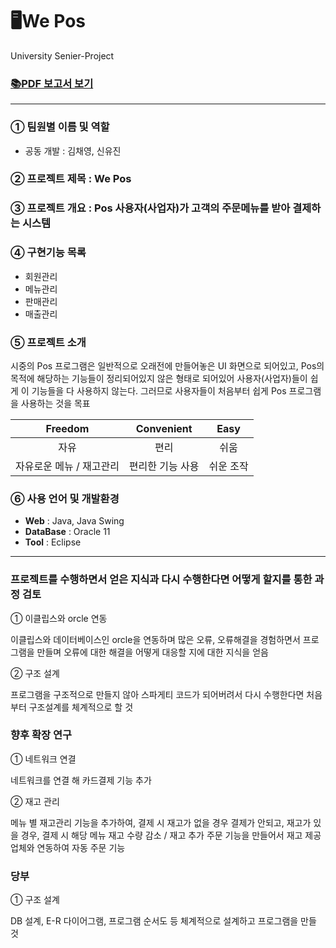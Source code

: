 # 🖥We Pos
University Senier-Project

### [📚PDF 보고서 보기](https://docs.google.com/viewer?url=https://github.com/yujin000/Senier-Project/blob/master/%EC%BA%A1%EC%8A%A4%ED%86%A4%EB%94%94%EC%9E%90%EC%9D%B8_%EB%B3%B4%EA%B3%A0%EC%84%9C_%EA%B9%80%EC%B1%84%EC%98%81%2C%EC%8B%A0%EC%9C%A0%EC%A7%84.pdf?raw=T)
------------
### **① 팀원별 이름 및 역할**
* 공동 개발 : 김채영, 신유진

### **② 프로젝트 제목** : We Pos

### **③ 프로젝트 개요** : Pos 사용자(사업자)가 고객의 주문메뉴를 받아 결제하는 시스템 

### **④ 구현기능 목록**
* 회원관리
* 메뉴관리
* 판매관리
* 매출관리

### **⑤ 프로젝트 소개**
시중의 Pos 프로그램은 일반적으로 오래전에 만들어놓은 UI 화면으로 되어있고, Pos의 목적에 해당하는 기능들이 정리되어있지 않은 형태로 되어있어 사용자(사업자)들이 쉽게 이 기능들을 다 사용하지 않는다. 그러므로 사용자들이 처음부터 쉽게 Pos 프로그램을 사용하는 것을 목표

|Freedom|Convenient|Easy|
|:---:|:---:|:---:|
|자유|편리|쉬움|
|자유로운 메뉴 / 재고관리|편리한 기능 사용|쉬운 조작|

### **⑥ 사용 언어 및 개발환경**
* **Web** : Java, Java Swing
* **DataBase** : Oracle 11
* **Tool** : Eclipse

---------
### 프로젝트를 수행하면서 얻은 지식과 다시 수행한다면 어떻게 할지를 통한 과정 검토
① 이클립스와 orcle 연동

이클립스와 데이터베이스인 orcle을 연동하며 많은 오류, 오류해결을 경험하면서 프로그램을 만들며 오류에 대한 해결을 어떻게 대응할 지에 대한 지식을 얻음

② 구조 설계

프로그램을 구조적으로 만들지 않아 스파게티 코드가 되어버려서 다시 수행한다면 처음부터 구조설계를 체계적으로 할 것

### 향후 확장 연구
① 네트워크 연결

네트워크를 연결 해 카드결제 기능 추가

② 재고 관리

메뉴 별 재고관리 기능을 추가하여, 결제 시 재고가 없을 경우 결제가 안되고, 재고가 있을 경우, 결제 시 해당 메뉴 재고 수량 감소 / 재고 추가 주문 기능을 만들어서 재고 제공업체와 연동하여 자동 주문 기능

### 당부
① 구조 설계

DB 설계, E-R 다이어그램, 프로그램 순서도 등 체계적으로 설계하고 프로그램을 만들 것
